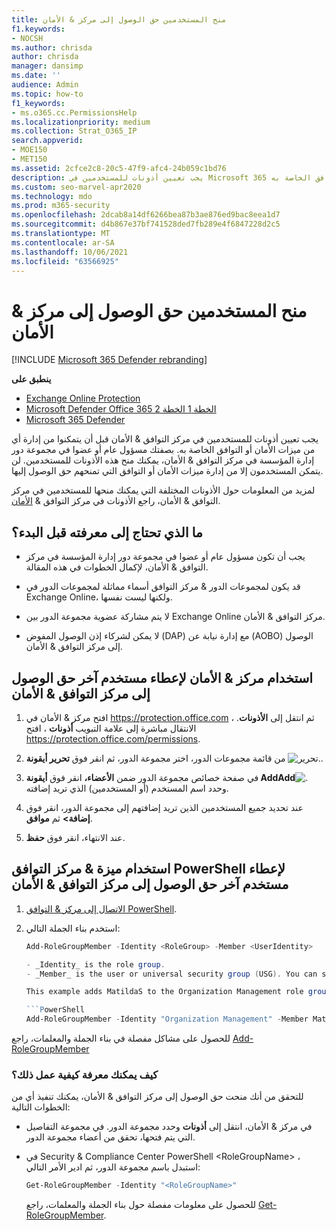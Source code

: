 ```yaml
---
title: منح المستخدمين حق الوصول إلى مركز & الأمان
f1.keywords:
- NOCSH
ms.author: chrisda
author: chrisda
manager: dansimp
ms.date: ''
audience: Admin
ms.topic: how-to
f1_keywords:
- ms.o365.cc.PermissionsHelp
ms.localizationpriority: medium
ms.collection: Strat_O365_IP
search.appverid:
- MOE150
- MET150
ms.assetid: 2cfce2c8-20c5-47f9-afc4-24b059c1bd76
description: يجب تعيين أذونات للمستخدمين في Microsoft 365 الأمان & التوافق قبل أن يتمكنوا من إدارة أي من ميزات الأمان أو التوافق الخاصة به.
ms.custom: seo-marvel-apr2020
ms.technology: mdo
ms.prod: m365-security
ms.openlocfilehash: 2dcab8a14df6266bea87b3ae876ed9bac8eea1d7
ms.sourcegitcommit: d4b867e37bf741528ded7fb289e4f6847228d2c5
ms.translationtype: MT
ms.contentlocale: ar-SA
ms.lasthandoff: 10/06/2021
ms.locfileid: "63566925"
---
```

# <a name="give-users-access-to-the-security--compliance-center"></a>منح المستخدمين حق الوصول إلى مركز & الأمان

[!INCLUDE [Microsoft 365 Defender rebranding](../includes/microsoft-defender-for-office.md)]

**ينطبق على**
- [Exchange Online Protection](exchange-online-protection-overview.md)
- [Microsoft Defender Office 365 الخطة 1 الخطة 2](defender-for-office-365.md)
- [Microsoft 365 Defender](../defender/microsoft-365-defender.md)

يجب تعيين أذونات للمستخدمين في مركز التوافق & الأمان قبل أن يتمكنوا من إدارة أي من ميزات الأمان أو التوافق الخاصة به. بصفتك مسؤول عام أو عضوا في مجموعة دور إدارة المؤسسة في مركز التوافق & الأمان، يمكنك منح هذه الأذونات للمستخدمين. لن يتمكن المستخدمون إلا من إدارة ميزات الأمان أو التوافق التي تمنحهم حق الوصول إليها.

لمزيد من المعلومات حول الأذونات المختلفة التي يمكنك منحها للمستخدمين في مركز التوافق & الأمان، راجع الأذونات في مركز التوافق & [الأمان](permissions-in-the-security-and-compliance-center.md).

## <a name="what-do-you-need-to-know-before-you-begin"></a>ما الذي تحتاج إلى معرفته قبل البدء؟

- يجب أن تكون مسؤول عام أو عضوا في مجموعة دور إدارة المؤسسة في مركز التوافق & الأمان، لإكمال الخطوات في هذه المقالة.

- قد يكون لمجموعات الدور & مركز التوافق أسماء مماثلة لمجموعات الدور في Exchange Online، ولكنها ليست نفسها.

- لا يتم مشاركة عضوية مجموعة الدور بين Exchange Online مركز التوافق & الأمان.

- لا يمكن لشركاء إذن الوصول المفوض (DAP) مع إدارة نيابة عن (AOBO) الوصول إلى مركز التوافق & الأمان.

## <a name="use-the-security--compliance-center-to-give-another-user-access-to-the-security--compliance-center"></a>استخدام مركز & الأمان لإعطاء مستخدم آخر حق الوصول إلى مركز التوافق & الأمان

1. افتح مركز & الأمان في <https://protection.office.com> ، ثم انتقل إلى **الأذونات**. الانتقال مباشرة إلى علامة التبويب **أذونات** ، افتح <https://protection.office.com/permissions>.

2. من قائمة مجموعات الدور، اختر مجموعة الدور، ثم انقر فوق **تحرير أيقونة** ![تحرير.](../../media/O365-MDM-CreatePolicy-EditIcon.gif).

3. في صفحة خصائص مجموعة الدور ضمن **الأعضاء،** انقر فوق **أيقونة AddAdd**![.](../../media/ITPro-EAC-AddIcon.gif) وحدد اسم المستخدم (أو المستخدمين) الذي تريد إضافته.

4. عند تحديد جميع المستخدمين الذين تريد إضافتهم إلى مجموعة الدور، انقر فوق **إضافة\>** ثم **موافق**.

5. عند الانتهاء، انقر فوق **حفظ**.

## <a name="use-security--compliance-center-powershell-to-give-another-user-access-to-the-security--compliance-center"></a>استخدام ميزة & مركز التوافق PowerShell لإعطاء مستخدم آخر حق الوصول إلى مركز التوافق & الأمان

1. [الاتصال إلى مركز & التوافق PowerShell](/powershell/exchange/connect-to-scc-powershell).

2. استخدم بناء الجملة التالي:

   ```powershell
   Add-RoleGroupMember -Identity <RoleGroup> -Member <UserIdentity>

   - _Identity_ is the role group.
   - _Member_ is the user or universal security group (USG). You can specify only one member at a time.

   This example adds MatildaS to the Organization Management role group.

   ```PowerShell
   Add-RoleGroupMember -Identity "Organization Management" -Member MatildaS
   ```

للحصول على مشاكل مفصلة في بناء الجملة والمعلمات، راجع [Add-RoleGroupMember](/powershell/module/exchange/add-rolegroupmember)

### <a name="how-do-you-know-this-worked"></a>كيف يمكنك معرفة كيفية عمل ذلك؟

للتحقق من أنك منحت حق الوصول إلى مركز التوافق & الأمان، يمكنك تنفيذ أي من الخطوات التالية:

- في مركز & الأمان، انتقل إلى **أذونات** وحدد مجموعة الدور. في مجموعة التفاصيل التي يتم فتحها، تحقق من أعضاء مجموعة الدور.

- في Security & Compliance Center PowerShell \<RoleGroupName\> ، استبدل باسم مجموعة الدور، ثم ادير الأمر التالي:

  ```powershell
  Get-RoleGroupMember -Identity "<RoleGroupName>"
  ```

  للحصول على معلومات مفصلة حول بناء الجملة والمعلمات، راجع [Get-RoleGroupMember](/powershell/module/exchange/Get-RoleGroupMember).